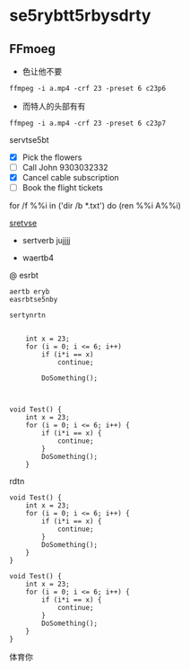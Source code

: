 # se5rybtt5rbysdrty

## FFmoeg
* 色让他不要

`ffmpeg -i a.mp4 -crf 23 -preset 6 c23p6`

* 而特人的头部有有
```
ffmpeg -i a.mp4 -crf 23 -preset 6 c23p7
```
servtse5bt
- [x] Pick the flowers
- [ ] Call John 9303032332
- [x] Cancel cable subscription
- [ ] Book the flight tickets 

for /f %%i in ('dir /b *.txt') do (ren %%i A%%i)

[sretvse](https://www.zhihu.com/question/28534197)
- sertverb
jujjjj
* waertb4

@ esrbt

```
aertb eryb
easrbtse5nby

sertynrtn


    int x = 23;
    for (i = 0; i <= 6; i++)
        if (i*i == x)
            continue;
       
        DoSomething();
   

```

```

void Test() {
    int x = 23;
    for (i = 0; i <= 6; i++) {
        if (i*i == x) {
            continue;
        }
        DoSomething();
    }

```


rdtn

```
void Test() {
    int x = 23;
    for (i = 0; i <= 6; i++) {
        if (i*i == x) {
            continue;
        }
        DoSomething();
    }
}
```

```
void Test() {
    int x = 23;
    for (i = 0; i <= 6; i++) {
        if (i*i == x) {
            continue;
        }
        DoSomething();
    }
}
```

体育你<br/>



   













